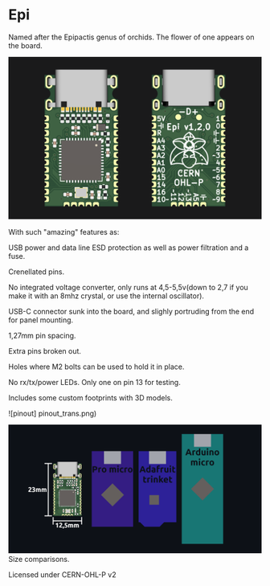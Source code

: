 # Epi

Named after the Epipactis genus of orchids. The flower of one appears on the board.

![board](board3.png)

With such "amazing" features as:

USB power and data line ESD protection as well as power filtration and a fuse.

Crenellated pins.

No integrated voltage converter, only runs at 4,5-5,5v(down to 2,7 if you make it with an 8mhz crystal, or use the internal oscillator).

USB-C connector sunk into the board, and slighly portruding from the end for panel mounting.

1,27mm pin spacing.

Extra pins broken out.

Holes where M2 bolts can be used to hold it in place.

No rx/tx/power LEDs. Only one on pin 13 for testing.

Includes some custom footprints with 3D models.

![pinout] pinout_trans.png)

![comp](comparison.png)
Size comparisons.

Licensed under CERN-OHL-P v2
